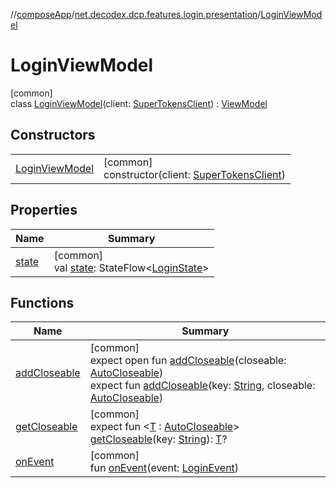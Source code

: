 //[composeApp](../../../index.md)/[net.decodex.dcp.features.login.presentation](../index.md)/[LoginViewModel](index.md)

# LoginViewModel

[common]\
class [LoginViewModel](index.md)(client: [SuperTokensClient](../../net.decodex.dcp.core.supertokens/-super-tokens-client/index.md)) : [ViewModel](https://developer.android.com/reference/kotlin/androidx/lifecycle/ViewModel.html)

## Constructors

| | |
|---|---|
| [LoginViewModel](-login-view-model.md) | [common]<br>constructor(client: [SuperTokensClient](../../net.decodex.dcp.core.supertokens/-super-tokens-client/index.md)) |

## Properties

| Name | Summary |
|---|---|
| [state](state.md) | [common]<br>val [state](state.md): StateFlow&lt;[LoginState](../-login-state/index.md)&gt; |

## Functions

| Name | Summary |
|---|---|
| [addCloseable](index.md#2068605057%2FFunctions%2F-676342820) | [common]<br>expect open fun [addCloseable](index.md#2068605057%2FFunctions%2F-676342820)(closeable: [AutoCloseable](https://kotlinlang.org/api/latest/jvm/stdlib/kotlin/-auto-closeable/index.html))<br>expect fun [addCloseable](index.md#2093014716%2FFunctions%2F-676342820)(key: [String](https://kotlinlang.org/api/latest/jvm/stdlib/kotlin/-string/index.html), closeable: [AutoCloseable](https://kotlinlang.org/api/latest/jvm/stdlib/kotlin/-auto-closeable/index.html)) |
| [getCloseable](index.md#1102255800%2FFunctions%2F-676342820) | [common]<br>expect fun &lt;[T](index.md#1102255800%2FFunctions%2F-676342820) : [AutoCloseable](https://kotlinlang.org/api/latest/jvm/stdlib/kotlin/-auto-closeable/index.html)&gt; [getCloseable](index.md#1102255800%2FFunctions%2F-676342820)(key: [String](https://kotlinlang.org/api/latest/jvm/stdlib/kotlin/-string/index.html)): [T](index.md#1102255800%2FFunctions%2F-676342820)? |
| [onEvent](on-event.md) | [common]<br>fun [onEvent](on-event.md)(event: [LoginEvent](../-login-event/index.md)) |
